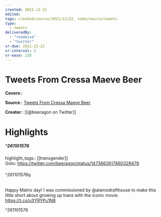 ```yaml
---
created: 2021-12-22
edited:
tags: created/source/2021/12/22, node/source/tweets
type: 
  - tweets
deliveredBy: 
  - "readwise"
  - "twitter"
sr-due: 2021-12-22
sr-interval: 2
sr-ease: 230
---
```

# Tweets From Cressa Maeve Beer

**Covers**:: 

**Source**:: [Tweets From Cressa Maeve Beer](https://twitter.com/beeragon)

**Creator**:: [[@beeragon on Twitter]]

# Highlights
##### ^261101576

highlight_tags:: [[transgender]]   
Goto: https://twitter.com/beeragon/status/1473662617860329479  

###### ^261101576q

Happy Matrix day! I was commissioned by @alamodrafthouse to make this little short about growing up trans with the iconic movie. https://t.co/u3YRYPu1N8 

^261101576

